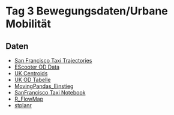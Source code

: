 # Tag 3 Bewegungsdaten/Urbane Mobilität

## Daten

* <a href="https://raw.githubusercontent.com/heikalab/urbandatascience/main/Tag3/data/new_abboip.csv">San Francisco Taxi Trajectories</a>
* <a href="https://raw.githubusercontent.com/heikalab/urbandatascience/main/Tag3/data/escooter_od.csv">EScooter OD Data</a>
* <a href="https://raw.githubusercontent.com/heikalab/urbandatascience/main/Tag3/data/msoa_popweightedcentroids.csv">UK Centroids</a>
* <a href="https://raw.githubusercontent.com/heikalab/urbandatascience/main/Tag3/data/wu03ew_v1.csv">UK OD Tabelle</a>
* <a href="https://raw.githubusercontent.com/heikalab/urbandatascience/main/Tag3/data/MovingPandas Tutorial.ipynb">MovingPandas_Einstieg</a>
* <a href="https://raw.githubusercontent.com/heikalab/urbandatascience/main/Tag3/data/Tag 3 - Mobility traces of taxi cabs in San Francisco, USA..ipynb">SanFrancisco Taxi Notebook</a>
* <a href="https://raw.githubusercontent.com/heikalab/urbandatascience/main/Tag3/data/journeytowork.R">R_FlowMap</a>
* <a href="https://raw.githubusercontent.com/heikalab/urbandatascience/main/Tag3/data/stplanr_london.R">stplanr</a>
